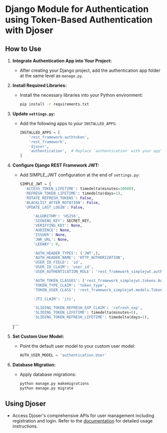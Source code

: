 # Django Module for Authentication using Token-Based Authentication with Djoser

## How to Use

1.  **Integrate Authentication App into Your Project:**

    - After creating your Django project, add the authentication app folder at the same level as `manage.py`.

2.  **Install Required Libraries:**

    - Install the necessary libraries into your Python environment:
      ```bash
      pip install -r requirements.txt
      ```

3.  **Update `settings.py`:**

    - Add the following apps to your `INSTALLED_APPS`:
      ```python
      INSTALLED_APPS = [
          'rest_framework.authtoken',
          'rest_framework',
          'djoser',
          'authentication',  # Replace 'authentication' with your app's name
      ]
      ```

4.  **Configure Django REST Framework JWT:**

    - Add SIMPLE_JWT configuration at the end of `settings.py`:
      ```python
      SIMPLE_JWT = {
        'ACCESS_TOKEN_LIFETIME': timedelta(minutes=10000),
        'REFRESH_TOKEN_LIFETIME': timedelta(days=1),
        'ROTATE_REFRESH_TOKENS': False,
        'BLACKLIST_AFTER_ROTATION': False,
        'UPDATE_LAST_LOGIN': False,

            'ALGORITHM': 'HS256',
            'SIGNING_KEY': SECRET_KEY,
            'VERIFYING_KEY': None,
            'AUDIENCE': None,
            'ISSUER': None,
            'JWK_URL': None,
            'LEEWAY': 0,

            'AUTH_HEADER_TYPES': ('JWT',),
            'AUTH_HEADER_NAME': 'HTTP_AUTHORIZATION',
            'USER_ID_FIELD': 'id',
            'USER_ID_CLAIM': 'user_id',
            'USER_AUTHENTICATION_RULE': 'rest_framework_simplejwt.authentication.default_user_authentication_rule',

            'AUTH_TOKEN_CLASSES': ('rest_framework_simplejwt.tokens.AccessToken',),
            'TOKEN_TYPE_CLAIM': 'token_type',
            'TOKEN_USER_CLASS': 'rest_framework_simplejwt.models.TokenUser',

            'JTI_CLAIM': 'jti',

            'SLIDING_TOKEN_REFRESH_EXP_CLAIM': 'refresh_exp',
            'SLIDING_TOKEN_LIFETIME': timedelta(minutes=5),
            'SLIDING_TOKEN_REFRESH_LIFETIME': timedelta(days=1),
    }```

5.  **Set Custom User Model:**

    - Point the default user model to your custom user model:
      ```python
      AUTH_USER_MODEL = 'authentication.User'
      ```

6.  **Database Migration:**
    - Apply database migrations:
      ```bash
      python manage.py makemigrations
      python manage.py migrate
      ```

## Using Djoser

- Access Djoser's comprehensive APIs for user management including registration and login. Refer to the [documentation](https://djoser.readthedocs.io/en/latest/getting_started.html) for detailed usage instructions.
